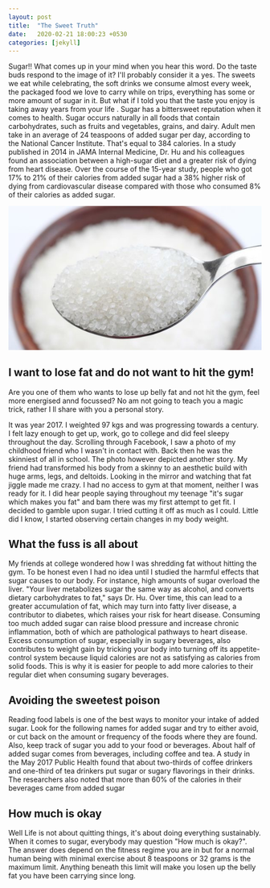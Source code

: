 ```yaml
---
layout: post
title:  "The Sweet Truth"
date:   2020-02-21 18:00:23 +0530
categories: [jekyll]
---
```

Sugar!! What comes up in your mind when you hear this word. Do the taste buds respond to the image of it? I'll probably consider it a yes. The sweets we eat while celebrating, the soft drinks we consume almost every week, the packaged food we love to carry while on trips, everything has some or more amount of sugar in it. But what if I told you that the taste you enjoy is taking away years from your life . Sugar has a bittersweet reputation when it comes to health. Sugar occurs naturally in all foods that contain carbohydrates, such as fruits and vegetables, grains, and dairy. Adult men take in an average of 24 teaspoons of added sugar per day, according to the National Cancer Institute. That's equal to 384 calories. In a study published in 2014 in JAMA Internal Medicine, Dr. Hu and his colleagues found an association between a high-sugar diet and a greater risk of dying from heart disease. Over the course of the 15-year study, people who got 17% to 21% of their calories from added sugar had a 38% higher risk of dying from cardiovascular disease compared with those who consumed 8% of their calories as added sugar.

![alt text](../images/sugar.jpg)

## I want to lose fat and do not want to hit the gym!
Are you one of them who wants to lose up belly fat and not hit the gym, feel more energised annd focussed? No am not going to teach you a magic trick, rather I ll share with you a personal story.

It was year 2017. I weighted 97 kgs and was progressing towards a century. I felt lazy enough to get up, work, go to college and did feel sleepy throughout the day. Scrolling through Facebook, I saw a photo of my childhood friend who I wasn't in contact with. Back then he was the skinniest of all in school. The photo however depicted another story. My friend had transformed his body from a skinny to an aesthetic build with huge arms, legs, and deltoids. Looking in the mirror and watching that fat jiggle made me crazy. I had no access to gym at that moment, neither I was ready for it. I did hear people saying throughout my teenage "it's sugar which makes you fat" and bam there was my first attempt to get fit. I decided to gamble upon sugar. I tried cutting it off as much as I could. Little did I know, I started observing certain changes in my body weight.

## What the fuss is all about
My friends at college wondered how I was shredding fat without hitting the gym. To be honest even I had no idea until I studied the harmful effects that sugar causes to our body. 
For instance, high amounts of sugar overload the liver. "Your liver metabolizes sugar the same way as alcohol, and converts dietary carbohydrates to fat," says Dr. Hu. Over time, this can lead to a greater accumulation of fat, which may turn into fatty liver disease, a contributor to diabetes, which raises your risk for heart disease. Consuming too much added sugar can raise blood pressure and increase chronic inflammation, both of which are pathological pathways to heart disease. Excess consumption of sugar, especially in sugary beverages, also contributes to weight gain by tricking your body into turning off its appetite-control system because liquid calories are not as satisfying as calories from solid foods. This is why it is easier for people to add more calories to their regular diet when consuming sugary beverages.

## Avoiding the sweetest poison
Reading food labels is one of the best ways to monitor your intake of added sugar. Look for the following names for added sugar and try to either avoid, or cut back on the amount or frequency of the foods where they are found. Also, keep track of sugar you add to your food or beverages. About half of added sugar comes from beverages, including coffee and tea. A study in the May 2017 Public Health found that about two-thirds of coffee drinkers and one-third of tea drinkers put sugar or sugary flavorings in their drinks. The researchers also noted that more than 60% of the calories in their beverages came from added sugar

## How much is okay
Well Life is not about quitting things, it's about doing everything sustainably. When it comes to sugar, everybody may question "How much is okay?". The answer does depend on the fitness regime you are in but for a normal human being with minimal exercise about 8 teaspoons or 32 grams is the maximum limit. Anything beneath this limit will make you losen up the belly fat you have been carrying since long. 